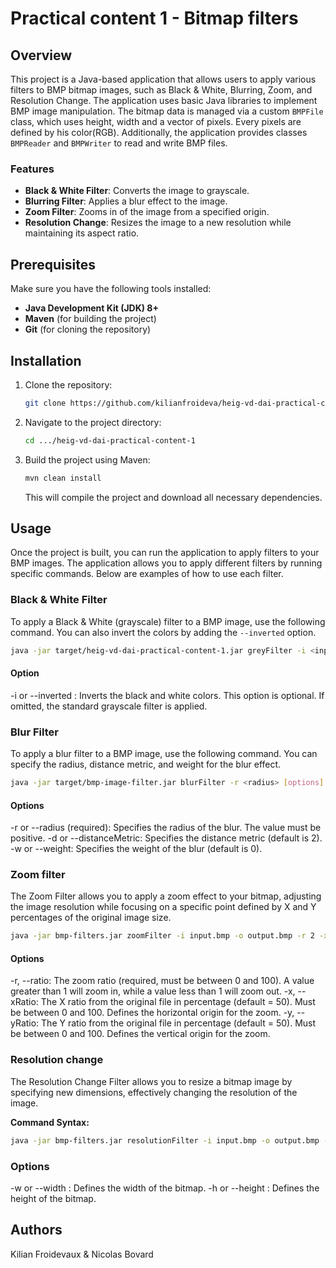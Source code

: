 # Practical content 1 - Bitmap filters

## Overview

This project is a Java-based application that allows users to apply various filters to BMP bitmap images, such as Black & White, Blurring, Zoom, and Resolution Change. The application uses basic Java libraries to implement BMP image manipulation. The bitmap data is managed via a custom `BMPFile` class, which uses height, width and a vector of pixels. Every pixels are defined by his color(RGB). Additionally, the application provides classes `BMPReader` and `BMPWriter` to read and write BMP files.

### Features

- **Black & White Filter**: Converts the image to grayscale.
- **Blurring Filter**: Applies a blur effect to the image.
- **Zoom Filter**: Zooms in of the image from a specified origin.
- **Resolution Change**: Resizes the image to a new resolution while maintaining its aspect ratio.

## Prerequisites

Make sure you have the following tools installed:

- **Java Development Kit (JDK) 8+**
- **Maven** (for building the project)
- **Git** (for cloning the repository)

## Installation

1. Clone the repository:

    ```bash
    git clone https://github.com/kilianfroideva/heig-vd-dai-practical-content-1
    ```

2. Navigate to the project directory:

    ```bash
    cd .../heig-vd-dai-practical-content-1
    ```

3. Build the project using Maven:

    ```bash
    mvn clean install
    ```

   This will compile the project and download all necessary dependencies.

## Usage

Once the project is built, you can run the application to apply filters to your BMP images.
The application allows you to apply different filters by running specific commands. Below are examples of how to use each filter.

### Black & White Filter

To apply a Black & White (grayscale) filter to a BMP image, use the following command. You can also invert the colors by adding the `--inverted` option.

```bash
java -jar target/heig-vd-dai-practical-content-1.jar greyFilter -i <inputFilePath> <outputFilePath>
```
#### Option
-i or --inverted : Inverts the black and white colors. This option is optional. If omitted, the standard grayscale filter is applied.

### Blur Filter

To apply a blur filter to a BMP image, use the following command. You can specify the radius, distance metric, and weight for the blur effect.

```bash
java -jar target/bmp-image-filter.jar blurFilter -r <radius> [options] <inputFilePath> <outputFilePath>
```
#### Options
-r or --radius (required): Specifies the radius of the blur. The value must be positive.
-d or --distanceMetric: Specifies the distance metric (default is 2).
-w or --weight: Specifies the weight of the blur (default is 0).

### Zoom filter

The Zoom Filter allows you to apply a zoom effect to your bitmap, adjusting the image resolution while focusing on a specific point defined by X and Y percentages of the original image size.

```bash
java -jar bmp-filters.jar zoomFilter -i input.bmp -o output.bmp -r 2 -x 60 -y 40
```
#### Options
-r, --ratio: The zoom ratio (required, must be between 0 and 100). A value greater than 1 will zoom in, while a value less than 1 will zoom out.
-x, --xRatio: The X ratio from the original file in percentage (default = 50). Must be between 0 and 100. Defines the horizontal origin for the zoom.
-y, --yRatio: The Y ratio from the original file in percentage (default = 50). Must be between 0 and 100. Defines the vertical origin for the zoom.

### Resolution change

The Resolution Change Filter allows you to resize a bitmap image by specifying new dimensions, effectively changing the resolution of the image.

**Command Syntax:**
```bash
java -jar bmp-filters.jar resolutionFilter -i input.bmp -o output.bmp -w 1920 -h 1080
```
### Options
-w or --width : Defines the width of the bitmap.
-h or --height : Defines the height of the bitmap.
## Authors

Kilian Froidevaux & Nicolas Bovard



